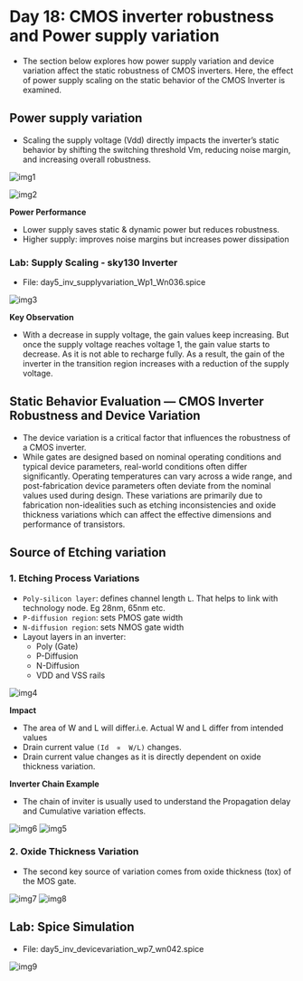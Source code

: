 # Day 18: CMOS inverter robustness and Power supply variation

* The section below explores how power supply variation and device variation affect the static robustness of CMOS inverters. Here, the effect of power supply scaling on the static behavior of the CMOS Inverter is examined.

## Power supply variation

* Scaling the supply voltage (Vdd) directly impacts the inverter’s static behavior by shifting the switching threshold Vm, reducing noise margin, and increasing overall robustness. 

![img1](https://github.com/Dhruvid98/SFAL-VSD-SoC-Design/blob/main/Day%2018/Images/img1.png)

![img2](https://github.com/Dhruvid98/SFAL-VSD-SoC-Design/blob/main/Day%2018/Images/img2.png)

**Power Performance**
* Lower supply saves static & dynamic power but reduces robustness.
* Higher supply: improves noise margins but increases power dissipation

### Lab: Supply Scaling - sky130 Inverter 

* File: day5_inv_supplyvariation_Wp1_Wn036.spice

![img3](https://github.com/Dhruvid98/SFAL-VSD-SoC-Design/blob/main/Day%2018/Images/img3.png)

**Key Observation**
* With a decrease in supply voltage, the gain values keep increasing. But once the supply voltage reaches voltage 1, the gain value starts to decrease. As it is not able to recharge fully. As a result, the gain of the inverter in the transition region increases with a reduction of the supply voltage.

## Static Behavior Evaluation — CMOS Inverter Robustness and Device Variation

* The device variation is a critical factor that influences the robustness of a CMOS inverter.
* While gates are designed based on nominal operating conditions and typical device parameters, real-world conditions often differ significantly. Operating temperatures can vary across a wide range, and post-fabrication device parameters often deviate from the nominal values used during design. These variations are primarily due to fabrication non-idealities such as etching inconsistencies and oxide thickness variations which can affect the effective dimensions and performance of transistors.

## Source of Etching variation 

### 1. Etching Process Variations
* `Poly-silicon layer`: defines channel length `L`. That helps to link with technology node. Eg 28nm, 65nm etc.
* `P-diffusion region`: sets PMOS gate width
* `N-diffusion region`: sets NMOS gate width
* Layout layers in an inverter:
    * Poly (Gate)
    * P-Diffusion
    * N-Diffusion
    * VDD and VSS rails

![img4](https://github.com/Dhruvid98/SFAL-VSD-SoC-Design/blob/main/Day%2018/Images/img4.png)  

**Impact**
* The area of W and L will differ.i.e. Actual W and L differ from intended values
* Drain current value `(Id  ∝  W/L)` changes.
* Drain current value changes as it is directly dependent on oxide thickness variation. 

**Inverter Chain Example**

* The chain of inviter is usually used to understand the Propagation delay and Cumulative variation effects.
  
![img6](https://github.com/Dhruvid98/SFAL-VSD-SoC-Design/blob/main/Day%2018/Images/img6.png)
![img5](https://github.com/Dhruvid98/SFAL-VSD-SoC-Design/blob/main/Day%2018/Images/img5.png)

### 2. Oxide Thickness Variation

* The second key source of variation comes from oxide thickness (tox) of the MOS gate.
  
![img7](https://github.com/Dhruvid98/SFAL-VSD-SoC-Design/blob/main/Day%2018/Images/img7.png)
![img8](https://github.com/Dhruvid98/SFAL-VSD-SoC-Design/blob/main/Day%2018/Images/img8.png)

## Lab: Spice Simulation 
* File: day5_inv_devicevariation_wp7_wn042.spice

![img9](https://github.com/Dhruvid98/SFAL-VSD-SoC-Design/blob/main/Day%2018/Images/img9.png)
